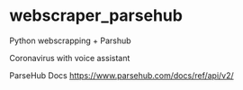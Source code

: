 # webscraper_parsehub

Python webscrapping + Parshub

Coronavirus with voice assistant

ParseHub Docs
https://www.parsehub.com/docs/ref/api/v2/


